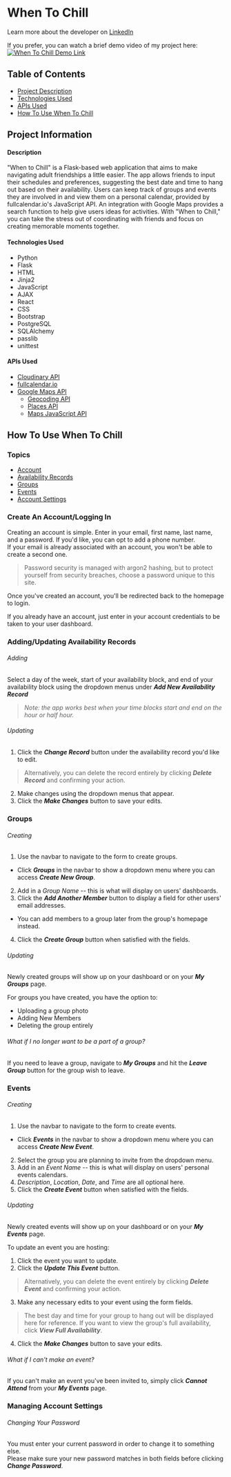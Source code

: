 # When To Chill

Learn more about the developer on [LinkedIn](https://www.linkedin.com/in/desiree-morimoto-9470481b0/)

If you prefer, you can watch a brief demo video of my project here:  
   [![When To Chill Demo Link](http://img.youtube.com/vi/ZNINJhmmvRE/0.jpg)](http://www.youtube.com/watch?v=ZNINJhmmvRE)

## Table of Contents
- [Project Description](#overview)
- [Technologies Used](#technologiesused)
- [APIs Used](#apisused)
- [How To Use When To Chill](#howtoguide)

## Project Information

#### <a name="overview"></a>Description
"When to Chill" is a Flask-based web application that aims to make navigating adult friendships a little easier. The app allows friends to input their schedules and preferences, suggesting the best date and time to hang out based on their availability. Users can keep track of groups and events they are involved in and view them on a personal calendar, provided by fullcalendar.io's JavaScript API. An integration with Google Maps provides a search function to help give users ideas for activities. With "When to Chill," you can take the stress out of coordinating with friends and focus on creating memorable moments together.

#### <a name="technologiesused"></a>Technologies Used
- Python
- Flask
- HTML
- Jinja2
- JavaScript
- AJAX
- React
- CSS
- Bootstrap
- PostgreSQL
- SQLAlchemy
- passlib
- unittest

#### <a name="apisused"></a>APIs Used
- [Cloudinary API](https://cloudinary.com/documentation/cloudinary_references)
- [fullcalendar.io](https://fullcalendar.io/docs)
- [Google Maps API](https://developers.google.com/maps/documentation)
  * [Geocoding API](https://developers.google.com/maps/documentation/geocoding)
  * [Places API](https://developers.google.com/maps/documentation/places/web-service/search-nearby)
  * [Maps JavaScript API](https://developers.google.com/maps/documentation/javascript)

## <a name="howtoguide"></a>How To Use When To Chill
### Topics
- [Account](#account)
- [Availability Records](#availability)
- [Groups](#groups)
- [Events](#events)
- [Account Settings](#settings)

### <a name="account"></a>Create An Account/Logging In
Creating an account is simple. Enter in your email, first name, last name, and a password. If you'd like, you can opt to add a phone number.  
   If your email is already associated with an account, you won't be able to create a second one.  
>Password security is managed with argon2 hashing, but to protect yourself from security breaches, choose a password unique to this site.  

Once you've created an account, you'll be redirected back to the homepage to login.

If you already have an account, just enter in your account credentials to be taken to your user dashboard.

### <a name="availability"></a>Adding/Updating Availability Records
###### Adding
Select a day of the week, start of your availability block, and end of your availability block using the dropdown menus under **_Add New Availability Record_**  
> *Note: the app works best when your time blocks start and end on the hour or half hour.*

###### Updating
1. Click the **_Change Record_** button under the availability record you'd like to edit.
> Alternatively, you can delete the record entirely by clicking **_Delete Record_** and confirming your action.
2. Make changes using the dropdown menus that appear.
3. Click the **_Make Changes_** button to save your edits.

### <a name="groups"></a>Groups
###### Creating
1. Use the navbar to navigate to the form to create groups.
  * Click **_Groups_** in the navbar to show a dropdown menu where you can access **_Create New Group_**.
2. Add in a *Group Name* -- this is what will display on users' dashboards.
3. Click the **_Add Another Member_** button to display a field for other users' email addresses.
  * You can add members to a group later from the group's homepage instead.
4. Click the **_Create Group_** button when satisfied with the fields.
###### Updating
Newly created groups will show up on your dashboard or on your **_My Groups_** page.

For groups you have created, you have the option to:
  * Uploading a group photo
  * Adding New Members
  * Deleting the group entirely
###### What if I no longer want to be a part of a group?
If you need to leave a group, navigate to **_My Groups_** and hit the **_Leave Group_** button for the group wish to leave.

### <a name="events"></a>Events
###### Creating
1. Use the navbar to navigate to the form to create events.
  * Click **_Events_** in the navbar to show a dropdown menu where you can access **_Create New Event_**.
2. Select the group you are planning to invite from the dropdown menu.
3. Add in an *Event Name* -- this is what will display on users' personal events calendars.
4. *Description*, *Location*, *Date*, and *Time* are all optional here.
5. Click the **_Create Event_** button when satisfied with the fields.
###### Updating
Newly created events will show up on your dashboard or on your **_My Events_** page.

To update an event you are hosting:
1. Click the event you want to update.
2. Click the **_Update This Event_** button.
> Alternatively, you can delete the event entirely by clicking **_Delete Event_** and confirming your action.
3. Make any necessary edits to your event using the form fields.
> The best day and time for your group to hang out will be displayed here for reference.
> If you want to view the group's full availability, click **_View Full Availability_**.
4. Click the **_Make Changes_** button to save your edits.
###### What if I can't make an event?
If you can't make an event you've been invited to, simply click **_Cannot Attend_** from your **_My Events_** page.

### <a name="settings"></a>Managing Account Settings
###### Changing Your Password
You must enter your current password in order to change it to something else.  
   Please make sure your new password matches in both fields before clicking **_Change Password_**.